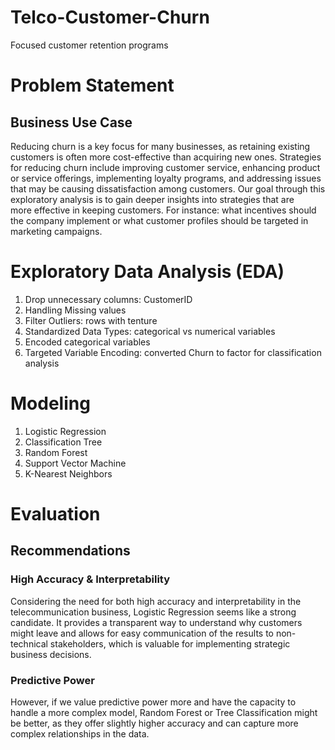 # Telco-Customer-Churn
Focused customer retention programs

# Problem Statement
## Business Use Case
  Reducing churn is a key focus for many businesses, as retaining existing customers is often more cost-effective than acquiring new ones. Strategies for reducing churn include improving customer service, enhancing product or service offerings, implementing loyalty programs, and addressing issues that may be causing dissatisfaction among customers. Our goal through this exploratory analysis is to gain deeper insights into strategies that are more effective in keeping customers. For instance: what incentives should the company implement or what customer profiles should be targeted in marketing campaigns. 

# Exploratory Data Analysis (EDA)
  1. Drop unnecessary columns: CustomerID
  2. Handling Missing values
  3. Filter Outliers: rows with tenture
  4. Standardized Data Types: categorical vs numerical variables
  5. Encoded categorical variables
  6. Targeted Variable Encoding: converted Churn to factor for classification analysis

# Modeling
  1. Logistic Regression
  2. Classification Tree
  3. Random Forest
  4. Support Vector Machine
  5. K-Nearest Neighbors

# Evaluation
## Recommendations
  ### High Accuracy & Interpretability
  Considering the need for both high accuracy and interpretability in the telecommunication  business, Logistic Regression seems like a strong candidate. It provides a transparent way to     understand why customers might leave and allows for easy communication of the results to non-technical stakeholders, which is valuable for implementing strategic business decisions.

  ### Predictive Power
  However, if we value predictive power more and have the capacity to handle a more complex model, Random Forest or Tree Classification might be better, as they offer slightly higher         accuracy and can capture more complex relationships in the data.








